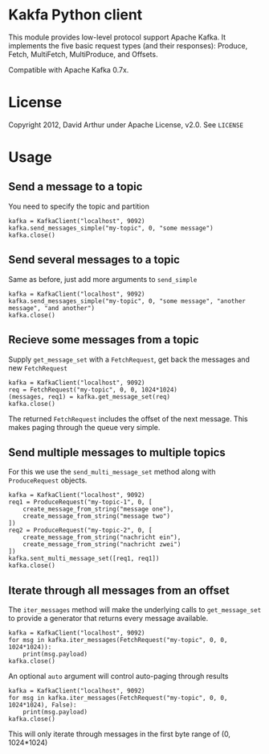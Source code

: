 # Kakfa Python client

This module provides low-level protocol support Apache Kafka. It implements the five basic request types (and their responses): Produce, Fetch, MultiFetch, MultiProduce, and Offsets. 

Compatible with Apache Kafka 0.7x.

# License

Copyright 2012, David Arthur under Apache License, v2.0. See `LICENSE`

# Usage

## Send a message to a topic

You need to specify the topic and partition

    kafka = KafkaClient("localhost", 9092)
    kafka.send_messages_simple("my-topic", 0, "some message")
    kafka.close()

## Send several messages to a topic

Same as before, just add more arguments to `send_simple`

    kafka = KafkaClient("localhost", 9092)
    kafka.send_messages_simple("my-topic", 0, "some message", "another message", "and another")
    kafka.close()

## Recieve some messages from a topic

Supply `get_message_set` with a `FetchRequest`, get back the messages and new `FetchRequest`

    kafka = KafkaClient("localhost", 9092)
    req = FetchRequest("my-topic", 0, 0, 1024*1024)
    (messages, req1) = kafka.get_message_set(req)
    kafka.close()

The returned `FetchRequest` includes the offset of the next message. This makes 
paging through the queue very simple.

## Send multiple messages to multiple topics

For this we use the `send_multi_message_set` method along with `ProduceRequest` objects.

    kafka = KafkaClient("localhost", 9092)
    req1 = ProduceRequest("my-topic-1", 0, [
        create_message_from_string("message one"),
        create_message_from_string("message two")
    ])
    req2 = ProduceRequest("my-topic-2", 0, [
        create_message_from_string("nachricht ein"),
        create_message_from_string("nachricht zwei")
    ])
    kafka.sent_multi_message_set([req1, req1])
    kafka.close()
    
## Iterate through all messages from an offset

The `iter_messages` method will make the underlying calls to `get_message_set`
to provide a generator that returns every message available.

    kafka = KafkaClient("localhost", 9092)
    for msg in kafka.iter_messages(FetchRequest("my-topic", 0, 0, 1024*1024)):
        print(msg.payload)
    kafka.close()

An optional `auto` argument will control auto-paging through results

    kafka = KafkaClient("localhost", 9092)
    for msg in kafka.iter_messages(FetchRequest("my-topic", 0, 0, 1024*1024), False):
        print(msg.payload)
    kafka.close()

This will only iterate through messages in the first byte range of 
(0, 1024\*1024)
